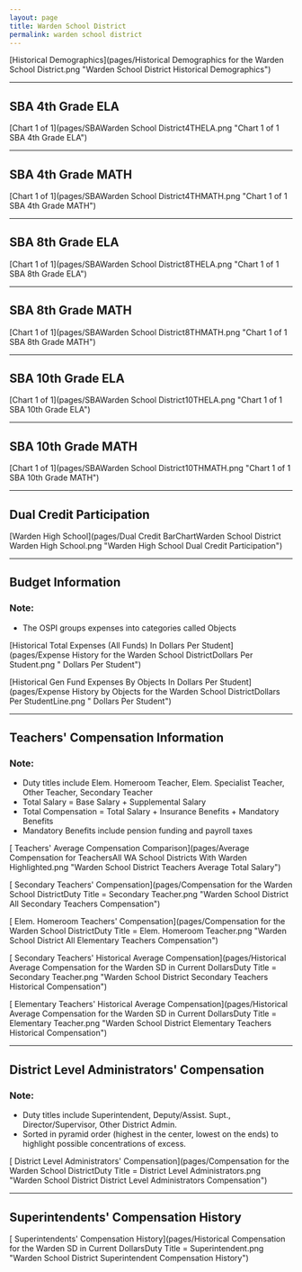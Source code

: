 ```yaml
---
layout: page
title: Warden School District
permalink: warden school district
---
```



[Historical Demographics](pages/Historical Demographics for the Warden School District.png "Warden School District Historical Demographics")

___

## SBA 4th Grade ELA

[Chart 1 of 1](pages/SBAWarden School District4THELA.png "Chart 1 of 1 SBA 4th Grade ELA")


___

## SBA 4th Grade MATH

[Chart 1 of 1](pages/SBAWarden School District4THMATH.png "Chart 1 of 1 SBA 4th Grade MATH")


___

## SBA 8th Grade ELA

[Chart 1 of 1](pages/SBAWarden School District8THELA.png "Chart 1 of 1 SBA 8th Grade ELA")


___

## SBA 8th Grade MATH

[Chart 1 of 1](pages/SBAWarden School District8THMATH.png "Chart 1 of 1 SBA 8th Grade MATH")


___

## SBA 10th Grade ELA

[Chart 1 of 1](pages/SBAWarden School District10THELA.png "Chart 1 of 1 SBA 10th Grade ELA")


___

## SBA 10th Grade MATH

[Chart 1 of 1](pages/SBAWarden School District10THMATH.png "Chart 1 of 1 SBA 10th Grade MATH")


___

## Dual Credit Participation

[Warden High School](pages/Dual Credit BarChartWarden School District Warden High School.png "Warden High School Dual Credit Participation")


___

## Budget Information
### Note:
- The OSPI groups expenses into categories called Objects

[Historical Total Expenses (All Funds) In Dollars Per Student](pages/Expense History for the Warden School DistrictDollars Per Student.png " Dollars Per Student")

[Historical Gen Fund Expenses By Objects In Dollars Per Student](pages/Expense History by Objects for the Warden School DistrictDollars Per StudentLine.png " Dollars Per Student")


___

## Teachers' Compensation Information
### Note:
- Duty titles include Elem. Homeroom Teacher, Elem. Specialist Teacher, Other Teacher, Secondary Teacher
- Total Salary = Base Salary + Supplemental Salary
- Total Compensation = Total Salary + Insurance Benefits + Mandatory Benefits
- Mandatory Benefits include pension funding and payroll taxes

[ Teachers' Average Compensation Comparison](pages/Average Compensation for TeachersAll WA School Districts With Warden Highlighted.png "Warden School District Teachers Average Total Salary")

[ Secondary Teachers' Compensation](pages/Compensation for the Warden School DistrictDuty Title = Secondary Teacher.png "Warden School District All Secondary Teachers Compensation")

[ Elem. Homeroom Teachers' Compensation](pages/Compensation for the Warden School DistrictDuty Title = Elem. Homeroom Teacher.png "Warden School District All Elementary Teachers Compensation")

[ Secondary Teachers' Historical Average Compensation](pages/Historical Average Compensation for the Warden SD in Current DollarsDuty Title = Secondary Teacher.png "Warden School District Secondary Teachers Historical Compensation")

[ Elementary Teachers' Historical Average Compensation](pages/Historical Average Compensation for the Warden SD in Current DollarsDuty Title = Elementary Teacher.png "Warden School District Elementary Teachers Historical Compensation")


___

## District Level Administrators' Compensation

### Note:
- Duty titles include Superintendent, Deputy/Assist. Supt., Director/Supervisor, Other District Admin.
- Sorted in pyramid order (highest in the center, lowest on the ends) to highlight possible concentrations of excess.

[ District Level Administrators' Compensation](pages/Compensation for the Warden School DistrictDuty Title = District Level Administrators.png "Warden School District District Level Administrators Compensation")


___

## Superintendents' Compensation History

[ Superintendents' Compensation History](pages/Historical Compensation for the Warden SD in Current DollarsDuty Title = Superintendent.png "Warden School District Superintendent Compensation History")

